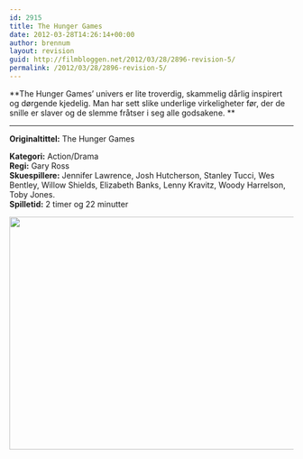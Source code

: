 ```yaml
---
id: 2915
title: The Hunger Games
date: 2012-03-28T14:26:14+00:00
author: brennum
layout: revision
guid: http://filmbloggen.net/2012/03/28/2896-revision-5/
permalink: /2012/03/28/2896-revision-5/
---
```

**The Hunger Games&#8217; univers er lite troverdig, skammelig dårlig inspirert og dørgende kjedelig. Man har sett slike underlige virkeligheter før, der de snille er slaver og de slemme fråtser i seg alle godsakene. **  
****

**<!--more-->Originaltittel:** The Hunger Games

  
**Kategori:** Action/Drama  
**Regi:** Gary Ross  
**Skuespillere:** Jennifer Lawrence, Josh Hutcherson, Stanley Tucci, Wes Bentley, Willow Shields, Elizabeth Banks, Lenny Kravitz, Woody Harrelson, Toby Jones.  
**Spilletid:** 2 timer og 22 minutter

<a href="http://filmbloggen.net/?attachment_id=2912" rel="attachment wp-att-2912"><img class="alignnone size-large wp-image-2912" src="http://filmbloggen.net/wp-content/uploads//2012/03/the-hunger-games-movie-for-dummies-img-620x413.jpg" alt="" width="620" height="413" /></a>